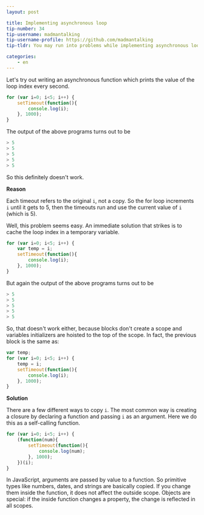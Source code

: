 ```yaml
---
layout: post

title: Implementing asynchronous loop
tip-number: 34
tip-username: madmantalking
tip-username-profile: https://github.com/madmantalking
tip-tldr: You may run into problems while implementing asynchronous loops. 

categories:
    - en
---
```


Let's try out writing an asynchronous function which prints the value of the loop index every second.

```js
for (var i=0; i<5; i++) {
	setTimeout(function(){
		console.log(i); 
	}, 1000);
}  
```
The output of the above programs turns out to be

```js
> 5
> 5
> 5
> 5
> 5
```
So this definitely doesn't work.

**Reason**

Each timeout refers to the original `i`, not a copy. So the for loop increments `i` until it gets to 5, then the timeouts run and use the current value of `i` (which is 5).

Well, this problem seems easy. An immediate solution that strikes is to cache the loop index in a temporary variable.

```js
for (var i=0; i<5; i++) {
	var temp = i;
 	setTimeout(function(){
		console.log(i); 
	}, 1000);
}  
```
But again the output of the above programs turns out to be

```js
> 5
> 5
> 5
> 5
> 5
```
So, that doesn't work either, because blocks don't create a scope and variables initializers are hoisted to the top of the scope. In fact, the previous block is the same as:

```js
var temp;
for (var i=0; i<5; i++) {
 	temp = i;
	setTimeout(function(){
		console.log(i); 
  	}, 1000);
}  
```
**Solution**

There are a few different ways to copy `i`. The most common way is creating a closure by declaring a function and passing `i` as an argument. Here we do this as a self-calling function.

```js
for (var i=0; i<5; i++) {
	(function(num){
		setTimeout(function(){
			console.log(num); 
		}, 1000); 
	})(i);  
}  
```
In JavaScript, arguments are passed by value to a function. So primitive types like numbers, dates, and strings are basically copied. If you change them inside the function, it does not affect the outside scope. Objects are special: if the inside function changes a property, the change is reflected in all scopes.
